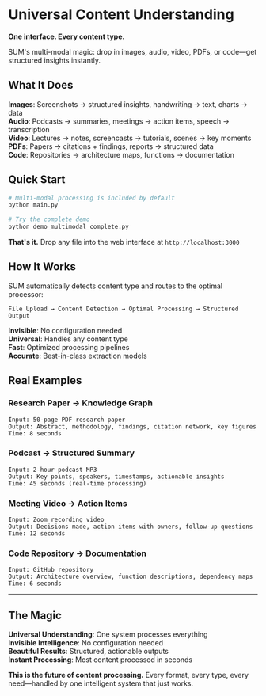 # Universal Content Understanding

**One interface. Every content type.**

SUM's multi-modal magic: drop in images, audio, video, PDFs, or code—get structured insights instantly.

## What It Does

**Images**: Screenshots → structured insights, handwriting → text, charts → data  
**Audio**: Podcasts → summaries, meetings → action items, speech → transcription  
**Video**: Lectures → notes, screencasts → tutorials, scenes → key moments  
**PDFs**: Papers → citations + findings, reports → structured data  
**Code**: Repositories → architecture maps, functions → documentation

## Quick Start

```bash
# Multi-modal processing is included by default
python main.py

# Try the complete demo
python demo_multimodal_complete.py
```

**That's it.** Drop any file into the web interface at `http://localhost:3000`

## How It Works

SUM automatically detects content type and routes to the optimal processor:

```
File Upload → Content Detection → Optimal Processing → Structured Output
```

**Invisible**: No configuration needed  
**Universal**: Handles any content type  
**Fast**: Optimized processing pipelines  
**Accurate**: Best-in-class extraction models

## Real Examples

### Research Paper → Knowledge Graph
```
Input: 50-page PDF research paper
Output: Abstract, methodology, findings, citation network, key figures
Time: 8 seconds
```

### Podcast → Structured Summary  
```
Input: 2-hour podcast MP3
Output: Key points, speakers, timestamps, actionable insights
Time: 45 seconds (real-time processing)
```

### Meeting Video → Action Items
```
Input: Zoom recording video
Output: Decisions made, action items with owners, follow-up questions
Time: 12 seconds
```

### Code Repository → Documentation
```
Input: GitHub repository
Output: Architecture overview, function descriptions, dependency maps
Time: 6 seconds
```

---

## The Magic

**Universal Understanding**: One system processes everything  
**Invisible Intelligence**: No configuration needed  
**Beautiful Results**: Structured, actionable outputs  
**Instant Processing**: Most content processed in seconds

**This is the future of content processing.** Every format, every type, every need—handled by one intelligent system that just works.